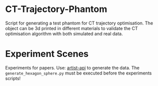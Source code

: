 # CT-Trajectory-Phantom
Script for generating a test phantom for CT trajectory optimisation. The object can be 3d printed in different materials to validate the CT optimisation algorithm with both simulated and real data.

# Experiment Scenes
Experiments for papers. Use: [artist-api](https://github.com/wittlsn/aRTist-PythonLib/tree/artist_thd_wip) to generate the data. The ``generate_hexagon_sphere.py`` must be executed before the experiments scripts! 